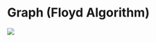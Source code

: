 # Graph (Floyd Algorithm)

![](https://github.com/kajj8808/kmu-data-structure-couse/assets/71279997/3707f583-a49f-4b3a-b51c-5edea53f8d11)
